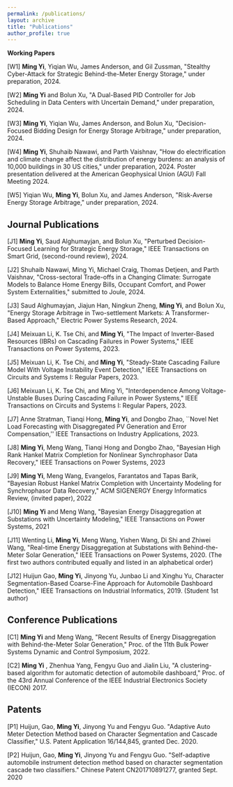 ```yaml
---
permalink: /publications/
layout: archive
title: "Publications"
author_profile: true
---
```


**Working Papers**

[W1] **Ming Yi**, Yiqian Wu, James Anderson, and Gil Zussman, "Stealthy Cyber-Attack for Strategic Behind-the-Meter Energy Storage," under preparation, 2024.

[W2] **Ming Yi** and Bolun Xu, "A Dual-Based PID Controller for Job Scheduling in Data Centers with Uncertain Demand," under preparation, 2024.

[W3] **Ming Yi**, Yiqian Wu, James Anderson, and Bolun Xu, "Decision-Focused Bidding Design for Energy Storage Arbitrage," under preparation, 2024.

[W4] **Ming Yi**, Shuhaib Nawawi, and Parth Vaishnav, "How do electrification and climate change affect the distribution of energy burdens: an analysis of 10,000 buildings in 30 US cities," under preparation, 2024. Poster presentation delivered at the American Geophysical Union (AGU) Fall Meeting 2024.

[W5] Yiqian Wu, **Ming Yi**, Bolun Xu, and James Anderson, "Risk-Averse Energy Storage Arbitrage," under preparation, 2024.



**Journal Publications**
------
[J1] **Ming Yi**, Saud Alghumayjan, and Bolun Xu, "Perturbed Decision-Focused Learning for Strategic Energy Storage," IEEE Transactions on Smart Grid, (second-round review), 2024.

[J2] Shuhaib Nawawi, Ming Yi, Michael Craig, Thomas Detjeen, and Parth Vaishnav, "Cross-sectoral Trade-offs in a Changing Climate: Surrogate Models to Balance Home Energy Bills, Occupant Comfort, and Power System Externalities," submitted to Joule, 2024. 

[J3] Saud Alghumayjan, Jiajun Han, Ningkun Zheng, **Ming Yi**, and Bolun Xu, "Energy Storage Arbitrage in Two-settlement Markets: A Transformer-Based Approach," Electric Power Systems Research, 2024. 

[J4] Meixuan Li, K. Tse Chi, and **Ming Yi**, "The Impact of Inverter-Based Resources (IBRs) on Cascading Failures in Power Systems," IEEE Transactions on Power Systems, 2023.

[J5] Meixuan Li, K. Tse Chi, and **Ming Yi**, "Steady-State Cascading Failure Model With Voltage Instability Event Detection," IEEE Transactions on Circuits and Systems I: Regular Papers, 2023.

[J6] Meixuan Li, K. Tse Chi, and Ming Yi, "Interdependence Among Voltage-Unstable Buses During Cascading Failure in Power Systems," IEEE Transactions on Circuits and Systems I: Regular Papers, 2023.

[J7] Anne Stratman, Tianqi Hong,  **Ming Yi**, and Dongbo Zhao, ``Novel Net Load Forecasting with Disaggregated PV Generation and Error Compensation,'' IEEE Transactions on Industry Applications, 2023.

[J8] **Ming Yi**, Meng Wang, Tianqi Hong and Dongbo Zhao, "Bayesian High Rank Hankel Matrix Completion for
Nonlinear Synchrophasor Data Recovery,"  IEEE Transactions on Power Systems, 2023

[J9] **Ming Yi**, Meng Wang, Evangelos, Farantatos and Tapas Barik, "Bayesian Robust Hankel Matrix Completion with
Uncertainty Modeling for Synchrophasor Data Recovery," ACM SIGENERGY Energy Informatics Review, (invited paper), 2022

[J10] **Ming Yi** and Meng Wang,  "Bayesian Energy Disaggregation at Substations with Uncertainty Modeling,"  IEEE Transactions on Power Systems, 2021

[J11] Wenting Li, **Ming Yi**, Meng Wang, Yishen Wang, Di Shi and Zhiwei Wang, "Real-time Energy Disaggregation
at Substations with Behind-the-Meter Solar Generation," IEEE Transactions on Power Systems, 2020. (The first two authors contributed equally and listed in an alphabetical order)

[J12] Huijun Gao, **Ming Yi**, Jinyong Yu, Junbao Li and Xinghu Yu, Character Segmentation-Based Coarse-Fine Approach for Automobile Dashboard Detection," IEEE Transactions on Industrial Informatics, 2019. (Student 1st author)


**Conference Publications**
------
[C1] **Ming Yi** and Meng Wang, "Recent Results of Energy Disaggregation with Behind-the-Meter Solar Generation,"
Proc. of the 11th Bulk Power Systems Dynamic and Control Symposium, 2022.

[C2] **Ming Yi** , Zhenhua Yang, Fengyu Guo and Jialin Liu, "A clustering-based algorithm for automatic detection
of automobile dashboard," Proc. of the 43rd Annual Conference of the IEEE Industrial Electronics Society
(IECON) 2017.




**Patents**
------

[P1] Huijun, Gao, **Ming Yi**, Jinyong Yu and Fengyu Guo. "Adaptive Auto Meter Detection Method based on
Character Segmentation and Cascade Classifier," U.S. Patent Application 16/144,845, granted Dec. 2020.

[P2] Huijun, Gao, **Ming Yi**, Jinyong Yu and Fengyu Guo. "Self-adaptive automobile instrument detection method
based on character segmentation cascade two classifiers." Chinese Patent CN201710891277, granted Sept. 2020


